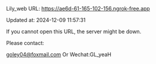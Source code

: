 Lily_web URL: https://ae6d-61-165-102-156.ngrok-free.app

Updated at: 2024-12-09 11:57:31

If you cannot open this URL, the server might be down.

Please contact: 

goley04@foxmail.com Or Wechat:GL_yeaH